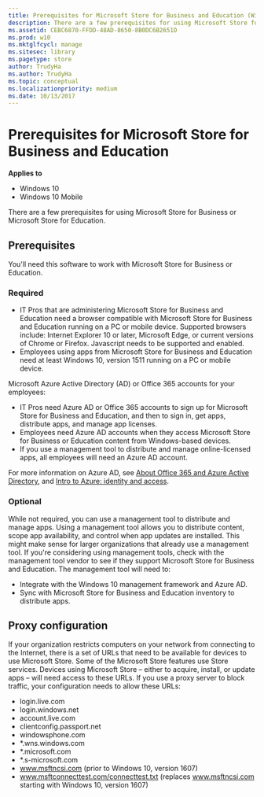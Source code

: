 ```yaml
---
title: Prerequisites for Microsoft Store for Business and Education (Windows 10)
description: There are a few prerequisites for using Microsoft Store for Business or Microsoft Store for Education.
ms.assetid: CEBC6870-FFDD-48AD-8650-8B0DC6B2651D
ms.prod: w10
ms.mktglfcycl: manage
ms.sitesec: library
ms.pagetype: store
author: TrudyHa
ms.author: TrudyHa
ms.topic: conceptual
ms.localizationpriority: medium
ms.date: 10/13/2017
---
```


# Prerequisites for Microsoft Store for Business and Education

**Applies to**

-   Windows 10
-   Windows 10 Mobile

There are a few prerequisites for using Microsoft Store for Business or Microsoft Store for Education.

## Prerequisites

You'll need this software to work with Microsoft Store for Business or Education.

### Required

-   IT Pros that are administering Microsoft Store for Business and Education need a browser compatible with Microsoft Store for Business and Education running on a PC or mobile device. Supported browsers include: Internet Explorer 10 or later, Microsoft Edge, or current versions of Chrome or Firefox. Javascript needs to be supported and enabled. 
-   Employees using apps from Microsoft Store for Business and Education need at least Windows 10, version 1511 running on a PC or mobile device.

Microsoft Azure Active Directory (AD) or Office 365 accounts for your employees:
-   IT Pros need Azure AD or Office 365 accounts to sign up for Microsoft Store for Business and Education, and then to sign in, get apps, distribute apps, and manage app licenses.
-   Employees need Azure AD accounts when they access Microsoft Store for Business or Education content from Windows-based devices.
-   If you use a management tool to distribute and manage online-licensed apps, all employees will need an Azure AD account.

For more information on Azure AD, see [About Office 365 and Azure Active Directory](https://go.microsoft.com/fwlink/p/?LinkId=708612), and [Intro to Azure: identity and access](https://go.microsoft.com/fwlink/p/?LinkId=708611).

### Optional

While not required, you can use a management tool to distribute and manage apps. Using a management tool allows you to distribute content, scope app availability, and control when app updates are installed. This might make sense for larger organizations that already use a management tool. If you're considering using management tools, check with the management tool vendor to see if they support Microsoft Store for Business and Education. The management tool will need to:

-   Integrate with the Windows 10 management framework and Azure AD.
-   Sync with Microsoft Store for Business and Education inventory to distribute apps.

## Proxy configuration

If your organization restricts computers on your network from connecting to the Internet, there is a set of URLs that need to be available for devices to use Microsoft Store. Some of the Microsoft Store features use Store services. Devices using Microsoft Store – either to acquire, install, or update apps – will need access to these URLs. If you use a proxy server to block traffic, your configuration needs to allow these URLs:

-   login.live.com
-   login.windows.net
-   account.live.com
-   clientconfig.passport.net
-   windowsphone.com
-   \*.wns.windows.com
-   \*.microsoft.com
-   \*.s-microsoft.com
-   www.msftncsi.com (prior to Windows 10, version 1607)
-   www.msftconnecttest.com/connecttest.txt (replaces www.msftncsi.com
starting with Windows 10, version 1607)
 

 





